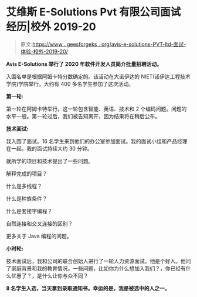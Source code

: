 # 艾维斯 E-Solutions Pvt 有限公司面试经历|校外 2019-20

> 原文:[https://www . geesforgeks . org/avis-e-solutions-PVT-ltd-面试-体验-校外-2019-20/](https://www.geeksforgeeks.org/avis-e-solutions-pvt-ltd-interview-experience-off-campus-2019-20/)

**Avis E-Solutions 举行了 2020 年软件开发人员简介批量招聘活动。**

入围名单是根据阿姆卡特分数确定的。该活动在大诺伊达的 NIET(诺伊达工程技术学院)学院举行。大约有 400 多名学生参加了这次活动。

**第一轮:**

第一轮在阿姆卡特举行。这一轮包含智能、英语、技术和 2 个编码问题。问题的水平一般。第一轮过后，我们被告知离开，因为结果将在稍后公布。

**技术面试:**

我入围了面试。16 名学生来到他们的办公室参加面试。我的面试小组和产品经理在一起。我的面试持续大约 30 分钟。

就所学的项目和技术提出了一些问题。

解释完成的项目？

什么是多线程？

什么是种族条件？

什么是套接字编程？

自然连接和交叉连接的区别？

更多关于 Java 编程的问题。

**小时轮:**

技术面试后，我和公司的联合创始人进行了一轮人力资源面试。他是个好人。他问了家庭背景和我的教育情况。一些问题，比如你为什么想加入我们？，你已经有什么优惠了？，是什么让你与众不同？

**8 名学生入选，当天拿到录取通知书。幸运的是，我是被选中的人之一。**